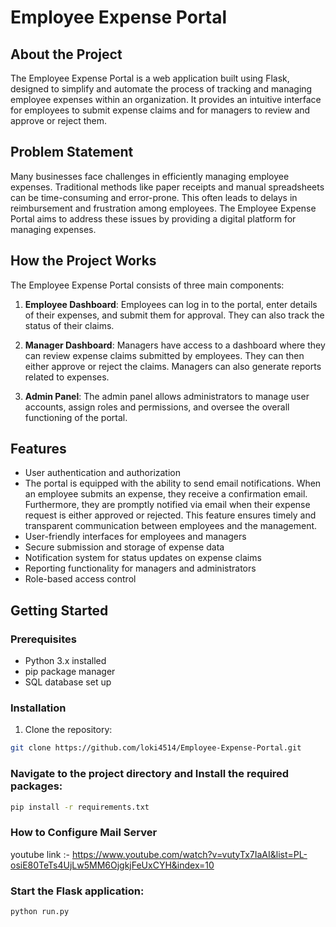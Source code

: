
# Employee Expense Portal

## About the Project

The Employee Expense Portal is a web application built using Flask, designed to simplify and automate the process of tracking and managing employee expenses within an organization. It provides an intuitive interface for employees to submit expense claims and for managers to review and approve or reject them.

## Problem Statement

Many businesses face challenges in efficiently managing employee expenses. Traditional methods like paper receipts and manual spreadsheets can be time-consuming and error-prone. This often leads to delays in reimbursement and frustration among employees. The Employee Expense Portal aims to address these issues by providing a digital platform for managing expenses.

## How the Project Works

The Employee Expense Portal consists of three main components:

1. **Employee Dashboard**: Employees can log in to the portal, enter details of their expenses, and submit them for approval. They can also track the status of their claims.

2. **Manager Dashboard**: Managers have access to a dashboard where they can review expense claims submitted by employees. They can then either approve or reject the claims. Managers can also generate reports related to expenses.

3. **Admin Panel**: The admin panel allows administrators to manage user accounts, assign roles and permissions, and oversee the overall functioning of the portal.

## Features

- User authentication and authorization
- The portal is equipped with the ability to send email notifications. When an employee submits an expense, they receive a confirmation email. Furthermore, they are promptly notified via email when their expense request is either approved or rejected. This feature ensures timely and transparent communication between employees and the management.
- User-friendly interfaces for employees and managers
- Secure submission and storage of expense data
- Notification system for status updates on expense claims
- Reporting functionality for managers and administrators
- Role-based access control

## Getting Started

### Prerequisites

- Python 3.x installed
- pip package manager
- SQL database set up


### 

### Installation

1. Clone the repository:

```bash
git clone https://github.com/loki4514/Employee-Expense-Portal.git
```

### Navigate to the project directory and Install the required packages:

```bash
pip install -r requirements.txt
```

### How to Configure Mail Server 
youtube link :- https://www.youtube.com/watch?v=vutyTx7IaAI&list=PL-osiE80TeTs4UjLw5MM6OjgkjFeUxCYH&index=10

### Start the Flask application:
```bash
python run.py
```




